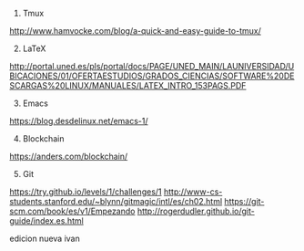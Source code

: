 1) Tmux

http://www.hamvocke.com/blog/a-quick-and-easy-guide-to-tmux/

2) LaTeX

http://portal.uned.es/pls/portal/docs/PAGE/UNED_MAIN/LAUNIVERSIDAD/UBICACIONES/01/OFERTAESTUDIOS/GRADOS_CIENCIAS/SOFTWARE%20DESCARGAS%20LINUX/MANUALES/LATEX_INTRO_153PAGS.PDF

3) Emacs

https://blog.desdelinux.net/emacs-1/

4) Blockchain

https://anders.com/blockchain/

5) Git

https://try.github.io/levels/1/challenges/1
http://www-cs-students.stanford.edu/~blynn/gitmagic/intl/es/ch02.html
https://git-scm.com/book/es/v1/Empezando
http://rogerdudler.github.io/git-guide/index.es.html

edicion nueva ivan
